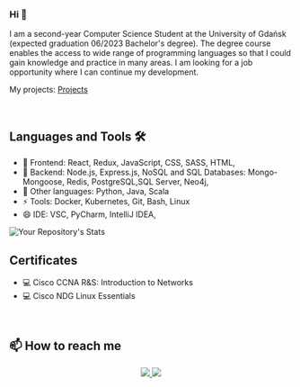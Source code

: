 

<h3> Hi  👋 </h3>

I am a second-year Computer Science Student at the University of Gdańsk (expected graduation 06/2023 Bachelor's degree). 
The degree course enables the access to wide range of programming languages so that I
could gain knowledge and practice in many areas. I am looking for a job
opportunity where I can continue my development.

My  projects: [Projects](https://github.com/michalbidzinski1?tab=repositories) 

</br>

## Languages and Tools 🛠️
- 💬 Frontend: React, Redux, JavaScript, CSS, SASS, HTML, 
- 🌱 Backend: Node.js, Express.js, NoSQL and SQL Databases: Mongo-Mongoose, Redis, PostgreSQL,SQL Server, Neo4j,   
- 🔭 Other languages: Python, Java, Scala
- ⚡ Tools: Docker, Kubernetes, Git, Bash, Linux
- 😄 IDE: VSC, PyCharm, IntelliJ IDEA,

![Your Repository's Stats](https://github-readme-stats.vercel.app/api/top-langs/?username=michalbidzinski1&theme=github_dark )

## Certificates
- 💻 Cisco CCNA R&S: Introduction to Networks
- 💻 Cisco NDG Linux Essentials
</br>

## 📫 How to reach me

<div align="center">
<a href="https://www.linkedin.com/in/michał-bidziński-6b8919236/">
    <img src="https://img.shields.io/badge/LinkedIn-0077B5?style=for-the-badge&logo=linkedin&logoColor=white"/>
<a/>
<a href="mailto:michalbidzinski12@gmail.com">
    <img src="https://img.shields.io/badge/Gmail-D14836?style=for-the-badge&logo=gmail&logoColor=white"/>
<a/>
</div>
<!--
**michalbidzinski1/michalbidzinski1** is a ✨ _special_ ✨ repository because its `README.md` (this file) appears on your GitHub profile.

Here are some ideas to get you started:

- 🔭 I’m currently working on ...
- 🌱 I’m currently learning ...
- 👯 I’m looking to collaborate on ...
- 🤔 I’m looking for help with ...
- 💬 Ask me about ...
- 📫 How to reach me: ...
- 😄 Pronouns: ...
- ⚡ Fun fact: ...
-->
